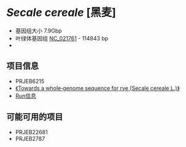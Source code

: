 # *Secale cereale* [黑麦]
+ 基因组大小 7.9Gbp
+ 叶绿体基因组 [NC_021761](https://www.ncbi.nlm.nih.gov/nuccore/525782195) - 114843 bp
+ 

## 项目信息
+ PRJEB6215
+ [《Towards a whole‐genome sequence for rye (Secale cereale L.)》](https://onlinelibrary.wiley.com/doi/full/10.1111/tpj.13436)
+ [Run信息](https://trace.ncbi.nlm.nih.gov/Traces/study/?acc=PRJEB6215&go=go)


## 可能可用的项目
+ PRJEB22681
+ PRJEB2787
